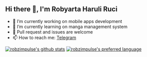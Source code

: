 ## Hi there 👋, I'm Robyarta Haruli Ruci

- 🔭 I’m currently working on mobile apps development
- 🌱 I’m currently learning on manga management system
- 💬 Pull request and issues are welcome
- 📫 How to reach me: [Telegram](https://t.me/robzimpulse)

[![robzimpulse's github stats](https://github-readme-stats.vercel.app/api?username=robzimpulse&include_all_commits=true&count_private=true&show_icons=true&icon_color=333&hide_border=true)](https://github.com/robzimpulse)
[![robzimpulse's preferred language](https://github-readme-stats.vercel.app/api/top-langs/?username=robzimpulse&include_all_commits=true&count_private=true&layout=compact&&hide_border=true)](https://github.com/robzimpulse)